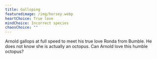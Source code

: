 ```yaml
---
title: Galloping
featuredimage: /img/horsey.webp
heartChoice: True love
mindChoice: Incorrect species
chaosChoice: ""
---
```

Arnold gallops at full speed to meet his true love Ronda from Bumble.  He does not know she is actually an octopus. Can Arnold love this humble octopus?